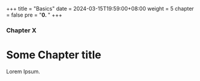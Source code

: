 +++
title = "Basics"
date = 2024-03-15T19:59:00+08:00
weight = 5
chapter = false
pre = "<b>0. </b>"
+++

### Chapter X

# Some Chapter title

Lorem Ipsum.
